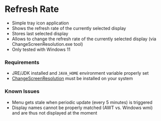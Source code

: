 # Refresh Rate
- Simple tray icon application
- Shows the refresh rate of the currently selected display
- Stores last selected display
- Allows to change the refresh rate of the currently selected display (via ChangeScreenResolution.exe tool)
- Only tested with Windows 11

### Requirements
- JRE/JDK installed and `JAVA_HOME` environment variable properly set 
- [ChangeScreenResolution](http://tools.taubenkorb.at/change-screen-resolution/) must be installed on your system

### Known Issues
- Menu gets stale when periodic update (every 5 minutes) is triggered
- Display names cannot be properly matched (AWT vs. Windows wmi) and are thus not displayed at the moment
